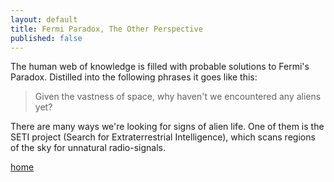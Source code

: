 ```yaml
---
layout: default
title: Fermi Paradox, The Other Perspective
published: false
---
```


The human web of knowledge is filled with probable solutions to Fermi's Paradox. Distilled into the following phrases it goes like this:

> Given the vastness of space, why haven't we encountered any aliens yet?

There are many ways we're looking for signs of alien life. One of them is the SETI project (Search for Extraterrestrial Intelligence), which scans regions of the sky for unnatural radio-signals.

[home](https://zackdev.github.io/)
